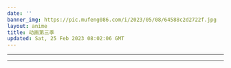 ```yaml
---
date: ''
banner_img: https://pic.mufeng086.com/i/2023/05/08/64588c2d2722f.jpg
layout: anime
title: 动画第三季
updated: Sat, 25 Feb 2023 08:02:06 GMT
---
```

---


---
